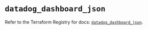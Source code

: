 # `datadog_dashboard_json`

Refer to the Terraform Registry for docs: [`datadog_dashboard_json`](https://registry.terraform.io/providers/datadog/datadog/3.34.0/docs/resources/dashboard_json).

